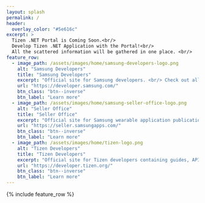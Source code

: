 ```yaml
---
layout: splash
permalink: /
header:
  overlay_color: "#5e616c"
excerpt: >
  Tizen .NET Portal is Coming Soon.<br/>
  Develop Tizen .NET Application with the Portal!<br/>
  All the scattered information will be gathered in one place. <br/>
feature_row:
  - image_path: /assets/images/home/samsung-developers-logo.png
    alt: "Samsung Developers"
    title: "Samsung Developers"
    excerpt: "Official site for Samsung developers. <br/> Check out all about developing Samsung products."
    url: "https://developer.samsung.com/"
    btn_class: "btn--inverse"
    btn_label: "Learn more"
  - image_path: /assets/images/home/samsung-seller-office-logo.png
    alt: "Seller Office"
    title: "Seller Office"
    excerpt: "Official site for Samsung wearable application publication and promotion."
    url: "https://seller.samsungapps.com/"
    btn_class: "btn--inverse"
    btn_label: "Learn more"
  - image_path: /assets/images/home/tizen-logo.png
    alt: "Tizen Developers"
    title: "Tizen Developers"
    excerpt: "Official site for Tizen developers containing guides, API reference, and samples."
    url: "https://developer.tizen.org/"
    btn_class: "btn--inverse"
    btn_label: "Learn more"
---
```


{% include feature_row %}